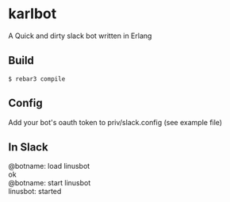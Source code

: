 karlbot
=====

A Quick and dirty slack bot written in Erlang

Build
-----

    $ rebar3 compile


Config
-----

Add your bot's oauth token to priv/slack.config (see example file)

In Slack
-----

@botname: load linusbot  
ok  
@botname: start linusbot  
linusbot: started  
